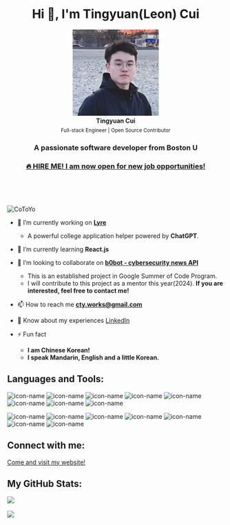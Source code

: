 <h1 align="center">Hi 👋, I'm Tingyuan(Leon) Cui</h1>
<p align="center">
  <img src="./img/me.jpeg" width="200">
  <br>
  <b>Tingyuan Cui</b><br>
  <sub>Full-stack Engineer | Open Source Contributor</sub>
</p>

<h3 align="center">A passionate software developer from Boston U</h3>
<a href="https://www.linkedin.com/in/tingyuan-cui/">
  <h3 align="center" >🔥 HIRE ME! I am now open for new job opportunities!</h3>
</a>

</br>
</br>
</br>

<p align="left"> <img src="https://komarev.com/ghpvc/?username=CoToYo&label=Profile%20views&color=0e75b6&style=flat" alt="CoToYo" /> </p>

- 🔭 I’m currently working on **[Lyre](https://github.com/leaderfun/lyre)**
  - A powerful college application helper powered by **ChatGPT**.

- 🌱 I’m currently learning **React.js**

- 👯 I’m looking to collaborate on **[b0bot - cybersecurity news API](https://github.com/c2siorg/b0bot)**
  - This is an established project in Google Summer of Code Program.
  - I will contribute to this project as a mentor this year(2024). **If you are interested, feel free to contact me!**

- 📫 How to reach me **cty.works@gmail.com**

- 📄 Know about my experiences [LinkedIn](https://www.linkedin.com/in/tingyuan-cui)

- ⚡ Fun fact
  - **I am Chinese Korean!**
  - **I speak Mandarin, English and a little Korean.**

## Languages and Tools:
![icon-name](https://img.shields.io/badge/-Python-blue?style=flat&logo=Python&logoColor=white&link=Your-URL)
![icon-name](https://img.shields.io/badge/-JavaScript-orange?style=flat&logo=JavaScript&logoColor=white&link=Your-URL)
![icon-name](https://img.shields.io/badge/-C++-yellow?style=flat&logo=C&logoColor=white&link=Your-URL)
![icon-name](https://img.shields.io/badge/-Java-brown?style=flat&logo=Java&logoColor=white&link=Your-URL)
![icon-name](https://img.shields.io/badge/-Node.js-green?style=flat&logo=Node.js&logoColor=white&link=Your-URL)
![icon-name](https://img.shields.io/badge/-Express-black?style=flat&logo=Express&logoColor=white&link=Your-URL)
![icon-name](https://img.shields.io/badge/-SpringBoot-green?style=flat&logo=SpringBoot&logoColor=white&link=Your-URL)
![icon-name](https://img.shields.io/badge/-Flask-skyblue?style=flat&logo=Flask&logoColor=white&link=Your-URL)

![icon-name](https://img.shields.io/badge/-Docker-blue?style=flat&logo=Docker&logoColor=white&link=Your-URL)
![icon-name](https://img.shields.io/badge/-Kubernetes-skyblue?style=flat&logo=Kubernetes&logoColor=white&link=Your-URL)
![icon-name](https://img.shields.io/badge/-MongoDB-green?style=flat&logo=MongoDB&logoColor=white&link=Your-URL)
![icon-name](https://img.shields.io/badge/-Webpack-darkblue?style=flat&logo=Webpack&logoColor=white&link=Your-URL)
![icon-name](https://img.shields.io/badge/-Jest-brown?style=flat&logo=Jest&logoColor=white&link=Your-URL)
![icon-name](https://img.shields.io/badge/-AWS-darkyellow?style=flat&logo=AmazonAWS&logoColor=white&link=Your-URL)
![icon-name](https://img.shields.io/badge/-Git-darkorange?style=flat&logo=Git&logoColor=white&link=Your-URL)

## Connect with me:

[Come and visit my website!](https://tingyuancui.com/)

## My GitHub Stats:
<p align="left">
  <img src="https://github-readme-stats.vercel.app/api/top-langs?username=CoToYo&show_icons=true&locale=en&layout=compact">  
</p>
<p align="left">
  <img src="https://github-profile-trophy.vercel.app/?username=CoToYo" />
</p>

<!--START_SECTION:activity-->
<!--END_SECTION:activity-->

<!--START_SECTION:blog-->
<!--END_SECTION:blog-->
